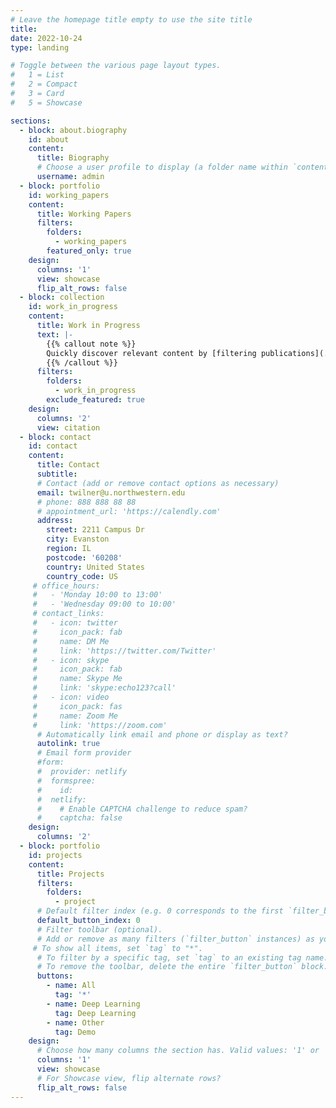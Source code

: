```yaml
---
# Leave the homepage title empty to use the site title
title:
date: 2022-10-24
type: landing

# Toggle between the various page layout types.
#   1 = List
#   2 = Compact
#   3 = Card
#   5 = Showcase

sections:
  - block: about.biography
    id: about
    content:
      title: Biography
      # Choose a user profile to display (a folder name within `content/authors/`)
      username: admin
  - block: portfolio
    id: working_papers
    content:
      title: Working Papers
      filters: 
        folders:
          - working_papers
        featured_only: true
    design:
      columns: '1'
      view: showcase
      flip_alt_rows: false
  - block: collection
    id: work_in_progress
    content:
      title: Work in Progress
      text: |-
        {{% callout note %}}
        Quickly discover relevant content by [filtering publications](./publication/).
        {{% /callout %}}
      filters:
        folders:
          - work_in_progress
        exclude_featured: true
    design:
      columns: '2'
      view: citation
  - block: contact
    id: contact
    content:
      title: Contact
      subtitle:
      # Contact (add or remove contact options as necessary)
      email: twilner@u.northwestern.edu
      # phone: 888 888 88 88
      # appointment_url: 'https://calendly.com'
      address:
        street: 2211 Campus Dr
        city: Evanston
        region: IL
        postcode: '60208'
        country: United States
        country_code: US
     # office_hours:
     #   - 'Monday 10:00 to 13:00'
     #   - 'Wednesday 09:00 to 10:00'
     # contact_links:
     #   - icon: twitter
     #     icon_pack: fab
     #     name: DM Me
     #     link: 'https://twitter.com/Twitter'
     #   - icon: skype
     #     icon_pack: fab
     #     name: Skype Me
     #     link: 'skype:echo123?call'
     #   - icon: video
     #     icon_pack: fas
     #     name: Zoom Me
     #     link: 'https://zoom.com'
      # Automatically link email and phone or display as text?
      autolink: true
      # Email form provider
      #form:
      #  provider: netlify
      #  formspree:
      #    id:
      #  netlify:
      #    # Enable CAPTCHA challenge to reduce spam?
      #    captcha: false
    design:
      columns: '2'
  - block: portfolio
    id: projects
    content:
      title: Projects
      filters:
        folders:
          - project
      # Default filter index (e.g. 0 corresponds to the first `filter_button` instance below).
      default_button_index: 0
      # Filter toolbar (optional).
      # Add or remove as many filters (`filter_button` instances) as you like.
     # To show all items, set `tag` to "*".
      # To filter by a specific tag, set `tag` to an existing tag name.
      # To remove the toolbar, delete the entire `filter_button` block.
      buttons:
        - name: All
          tag: '*'
        - name: Deep Learning
          tag: Deep Learning
        - name: Other
          tag: Demo
    design:
      # Choose how many columns the section has. Valid values: '1' or '2'.
      columns: '1'
      view: showcase
      # For Showcase view, flip alternate rows?
      flip_alt_rows: false
---
```

